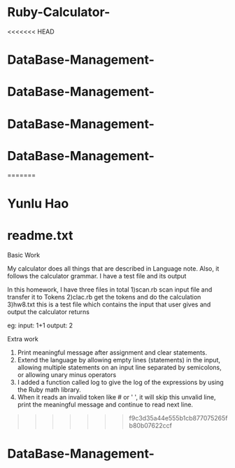 # Ruby-Calculator-
<<<<<<< HEAD
# DataBase-Management-
# DataBase-Management-
# DataBase-Management-
# DataBase-Management-
=======
# Yunlu Hao
# readme.txt

Basic Work

My calculator does all things that are described in Language note. Also, it follows the calculator grammar. I have a test file and its output 

In this homework, I have three files in total
1)scan.rb 		scan input file and transfer it to Tokens
2)clac.rb		get the tokens and do the calculation
3)hw8.txt 		this is a test file which contains the input that user gives and output the calculator returns

eg: input: 		1+1
	  output: 	2


Extra work
1) Print meaningful message after assignment and clear statements.
2) Extend the language by allowing empty lines (statements) in the input, allowing multiple statements on an input line separated by semicolons, or allowing unary minus operators
3) I added a function called log to give the log of the expressions by using the Ruby math library.
4) When it reads an invalid token like # or ' ', it will skip this unvalid line, print the meaningful message and continue to read next line. 
>>>>>>> f9c3d35a44e555b1cb877075265fb80b07622ccf
# DataBase-Management-
